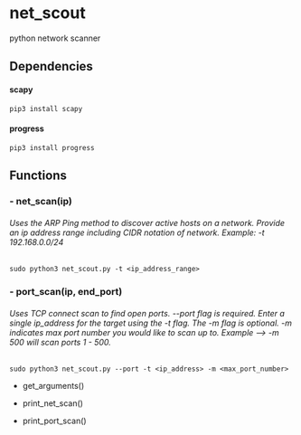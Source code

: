# net_scout
  python network scanner
  
  ## Dependencies
  
   #### scapy
    pip3 install scapy
    
   #### progress
    pip3 install progress
    
  ## Functions
      
   ### - net_scan(ip)
   
   ###### Uses the ARP Ping method to discover active hosts on a network. Provide an ip address range including CIDR notation of network. Example: -t 192.168.0.0/24 

   ```
   sudo python3 net_scout.py -t <ip_address_range>
   ```

   ### - port_scan(ip, end_port)

   ###### Uses TCP connect scan to find open ports. --port flag is required. Enter a single ip_address for the target using the -t flag. The -m flag is optional. -m indicates max port number you would like to scan up to. Example --> -m 500 will scan ports 1 - 500.
   

   ```
   sudo python3 net_scout.py --port -t <ip_address> -m <max_port_number>
   ```
   
   
      
   + get_arguments()
      
   + print_net_scan()
      
   + print_port_scan()
      
     
